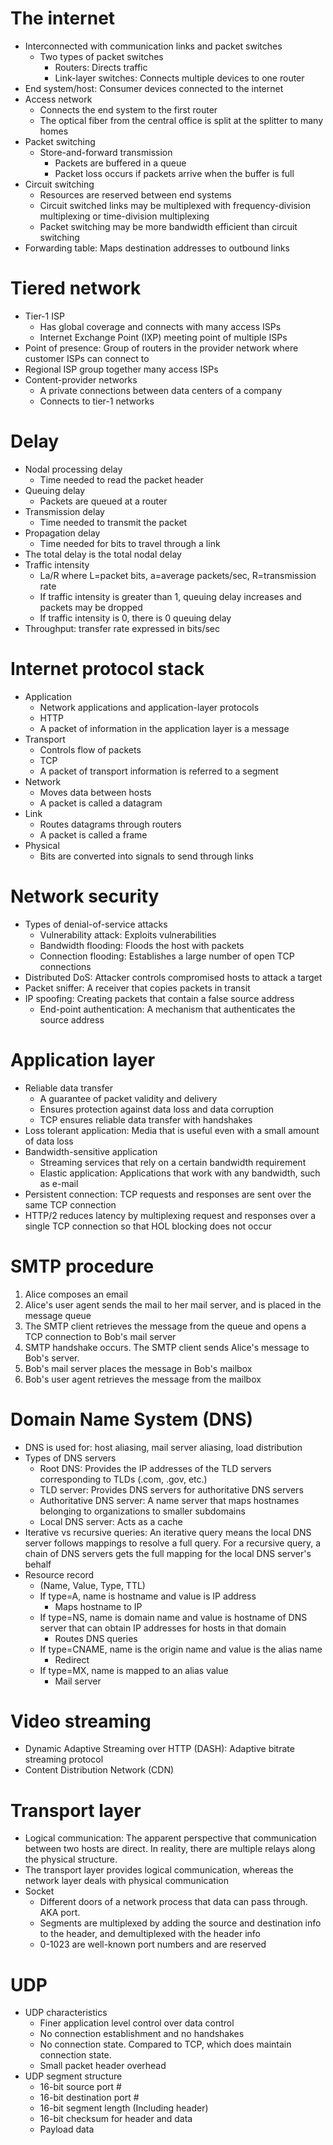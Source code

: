 # The internet
- Interconnected with communication links and packet switches
  - Two types of packet switches
    - Routers: Directs traffic
    - Link-layer switches: Connects multiple devices to one router
- End system/host: Consumer devices connected to the internet
- Access network
  - Connects the end system to the first router
  - The optical fiber from the central office is split at the splitter to many homes
- Packet switching
  - Store-and-forward transmission
    - Packets are buffered in a queue
    - Packet loss occurs if packets arrive when the buffer is full
- Circuit switching
  - Resources are reserved between end systems
  - Circuit switched links may be multiplexed with frequency-division multiplexing or time-division multiplexing
  - Packet switching may be more bandwidth efficient than circuit switching
- Forwarding table: Maps destination addresses to outbound links

# Tiered network
- Tier-1 ISP
  - Has global coverage and connects with many access ISPs
  - Internet Exchange Point (IXP) meeting point of multiple ISPs
- Point of presence: Group of routers in the provider network where customer ISPs can connect to
- Regional ISP group together many access ISPs
- Content-provider networks
  - A private connections between data centers of a company
  - Connects to tier-1 networks

# Delay
- Nodal processing delay
  - Time needed to read the packet header
- Queuing delay
  - Packets are queued at a router
- Transmission delay
  - Time needed to transmit the packet
- Propagation delay
  - Time needed for bits to travel through a link
- The total delay is the total nodal delay
- Traffic intensity
  - La/R where L=packet bits, a=average packets/sec, R=transmission rate
  - If traffic intensity is greater than 1, queuing delay increases and packets may be dropped
  - If traffic intensity is 0, there is 0 queuing delay
- Throughput: transfer rate expressed in bits/sec

# Internet protocol stack
- Application
  - Network applications and application-layer protocols
  - HTTP
  - A packet of information in the application layer is a message
- Transport
  - Controls flow of packets
  - TCP
  - A packet of transport information is referred to a segment
- Network
  - Moves data between hosts
  - A packet is called a datagram
- Link
  - Routes datagrams through routers
  - A packet is called a frame
- Physical
  - Bits are converted into signals to send through links

# Network security
- Types of denial-of-service attacks
  - Vulnerability attack: Exploits vulnerabilities
  - Bandwidth flooding: Floods the host with packets
  - Connection flooding: Establishes a large number of open TCP connections
- Distributed DoS: Attacker controls compromised hosts to attack a target
- Packet sniffer: A receiver that copies packets in transit
- IP spoofing: Creating packets that contain a false source address
  - End-point authentication: A mechanism that authenticates the source address

# Application layer
- Reliable data transfer
  - A guarantee of packet validity and delivery
  - Ensures protection against data loss and data corruption
  - TCP ensures reliable data transfer with handshakes
- Loss tolerant application: Media that is useful even with a small amount of data loss
- Bandwidth-sensitive application
  - Streaming services that rely on a certain bandwidth requirement
  - Elastic application: Applications that work with any bandwidth, such as e-mail
- Persistent connection: TCP requests and responses are sent over the same TCP connection
- HTTP/2 reduces latency by multiplexing request and responses over a single TCP connection so that HOL blocking does not occur

# SMTP procedure
1. Alice composes an email
2. Alice's user agent sends the mail to her mail server, and is placed in the message queue
3. The SMTP client retrieves the message from the queue and opens a TCP connection to Bob's mail server
4. SMTP handshake occurs. The SMTP client sends Alice's message to Bob's server.
5. Bob's mail server places the message in Bob's mailbox
6. Bob's user agent retrieves the message from the mailbox

# Domain Name System (DNS)
- DNS is used for: host aliasing, mail server aliasing, load distribution
- Types of DNS servers
  - Root DNS: Provides the IP addresses of the TLD servers corresponding to TLDs (.com, .gov, etc.)
  - TLD server: Provides DNS servers for authoritative DNS servers
  - Authoritative DNS server: A name server that maps hostnames belonging to organizations to smaller subdomains
  - Local DNS server: Acts as a cache
- Iterative vs recursive queries: An iterative query means the local DNS server follows mappings to resolve a full query. For a recursive query, a chain of DNS servers gets the full mapping for the local DNS server's behalf
- Resource record
  - (Name, Value, Type, TTL)
  - If type=A, name is hostname and value is IP address
    - Maps hostname to IP
  - If type=NS, name is domain name and value is hostname of DNS server that can obtain IP addresses for hosts in that domain
    - Routes DNS queries
  - If type=CNAME, name is the origin name and value is the alias name
    - Redirect
  - If type=MX, name is mapped to an alias value
    - Mail server

# Video streaming
- Dynamic Adaptive Streaming over HTTP (DASH): Adaptive bitrate streaming protocol
- Content Distribution Network (CDN)

# Transport layer
- Logical communication: The apparent perspective that communication between two hosts are direct. In reality, there are multiple relays along the physical structure.
- The transport layer provides logical communication, whereas the network layer deals with physical communication
- Socket
  - Different doors of a network process that data can pass through. AKA port.
  - Segments are multiplexed by adding the source and destination info to the header, and demultiplexed with the header info
  - 0-1023 are well-known port numbers and are reserved

# UDP
- UDP characteristics
  - Finer application level control over data control
  - No connection establishment and no handshakes
  - No connection state. Compared to TCP, which does maintain connection state.
  - Small packet header overhead
- UDP segment structure
  - 16-bit source port #
  - 16-bit destination port #
  - 16-bit segment length (Including header)
  - 16-bit checksum for header and data
  - Payload data